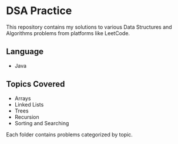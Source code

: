 # DSA Practice

This repository contains my solutions to various Data Structures and Algorithms problems from platforms like LeetCode.
## Language
- Java

## Topics Covered
- Arrays
- Linked Lists
- Trees
- Recursion
- Sorting and Searching

Each folder contains problems categorized by topic.
